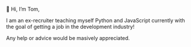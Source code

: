 👋 Hi, I’m Tom,

I am an ex-recruiter teaching myself Python and JavaScript currently with the goal of getting a job in the development industry! 

Any help or advice would be masively appreciated.


<!---
tommoody17/tommoody17 is a ✨ special ✨ repository because its `README.md` (this file) appears on your GitHub profile.
You can click the Preview link to take a look at your changes.
--->

